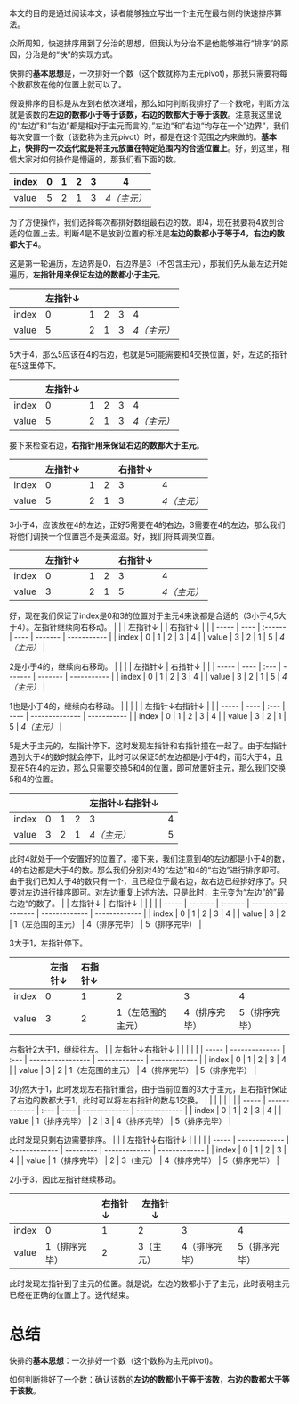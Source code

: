 本文的目的是通过阅读本文，读者能够独立写出一个主元在最右侧的快速排序算法。

众所周知，快速排序用到了分治的思想，但我认为分治不是他能够进行“排序”的原因，分治是的“快”的实现方式。

快排的**基本思想**是，一次排好一个数（这个数就称为主元pivot)，那我只需要将每个数都放在他的位置上就可以了。

假设排序的目标是从左到右依次递增，那么如何判断我排好了一个数呢，判断方法就是该数的**左边的数都小于等于该数，右边的数都大于等于该数**。注意我这里说的“左边”和“右边”都是相对于主元而言的，”左边“和”右边“均存在一个”边界“，我们每次安置一个数（该数称为主元pivot）时，都是在这个范围之内来做的。**基本上，快排的一次迭代就是将主元放置在特定范围内的合适位置上**。好，到这里，相信大家对如何操作是懵逼的，那我们看下面的数。

| index | 0    | 1    | 2    | 3    | 4           |
| ----- | ---- | ---- | ---- | ---- | ----------- |
| value | 5    | 2    | 1    | 3    | *4（主元）* |

为了方便操作，我们选择每次都排好数组最右边的数。即4，现在我要将4放到合适的位置上去。判断4是不是放到位置的标准是**左边的数都小于等于4，右边的数都大于4**。

这是第一轮遍历，左边界是0，右边界是3（不包含主元），那我们先从最左边开始遍历，**左指针用来保证左边的数都小于主元**。

|       | 左指针↓ |      |      |      |             |
| ----- | ------- | ---- | ---- | ---- | ----------- |
| index | 0       | 1    | 2    | 3    | 4           |
| value | 5       | 2    | 1    | 3    | *4（主元）* |



5大于4，那么5应该在4的右边，也就是5可能需要和4交换位置，好，左边的指针在5这里停下。

|       | 左指针↓                      |      |      |      |             |
| ---------------------------- | ---- | :--- | ---- | ----------- | ---------------------------- |
|index| 0 | 1 | 2 | 3 | 4 |
|value| 5 | 2    | 1    | 3    | *4（主元）* |

接下来检查右边，**右指针用来保证右边的数都大于主元**。

|       | 左指针↓ |      |      | 右指针↓ |             |
| ----- | ------- | :--- | ---- | ------- | ----------- |
| index | 0       | 1    | 2    | 3       | 4           |
| value | 5       | 2    | 1    | 3       | *4（主元）* |

3小于4，应该放在4的左边，正好5需要在4的右边，3需要在4的左边，那么我们将他们调换一个位置岂不是美滋滋。好，我们将其调换位置。

|       | 左指针↓ |      |      | 右指针↓ |             |
| ----- | ------- | :--- | ---- | ------- | ----------- |
| index | 0       | 1    | 2    | 3       | 4           |
| value | 3       | 2    | 1    | 5       | *4（主元）* |

好，现在我们保证了index是0和3的位置对于主元4来说都是合适的（3小于4,5大于4）。左指针继续向右移动。
|       |      | 左指针↓ |      | 右指针↓ |             |
| ----- | ---- | :------ | ---- | ------- | ----------- |
| index | 0    | 1       | 2    | 3       | 4           |
| value | 3    | 2       | 1    | 5       | *4（主元）* |

2是小于4的，继续向右移动。
|       |      |      | 左指针↓ | 右指针↓ |             |
| ----- | ---- | :--- | ------- | ------- | ----------- |
| index | 0    | 1    | 2       | 3       | 4           |
| value | 3    | 2    | 1       | 5       | *4（主元）* |

1也是小于4的，继续向右移动。
|       |      |      |      | 左指针↓右指针↓ |             |
| ----- | ---- | :--- | ---- | -------------- | ----------- |
| index | 0    | 1    | 2    | 3              | 4           |
| value | 3    | 2    | 1    | 5              | *4（主元）* |

5是大于主元的，左指针停下。这时发现左指针和右指针撞在一起了。由于左指针遇到大于4的数时就会停下，此时可以保证5的左边都是小于4的，而5大于4，且现在5在4的左边，那么只需要交换5和4的位置，即可放置好主元，那么我们交换5和4的位置。

|       |      |      |      | 左指针↓右指针↓ |      |
| ----- | ---- | :--- | ---- | -------------- | ---- |
| index | 0    | 1    | 2    | 3              | 4    |
| value | 3    | 2    | 1    | *4（主元）*    | 5    |

此时4就处于一个安置好的位置了。接下来，我们注意到4的左边都是小于4的数，4的右边都是大于4的数。那么我们分别对4的“左边”和4的“右边”进行排序即可。由于我们已知大于4的数只有一个，且已经位于最右边，故右边已经排好序了。只要对左边进行排序即可。对左边重复上述方法，只是此时，主元变为“左边”的”最右边“的数了。
|       | 左指针↓ | 右指针↓ |                   |               |               |
| ----- | ------- | :------ | ----------------- | ------------- | ------------- |
| index | 0       | 1       | 2                 | 3             | 4             |
| value | 3       | 2       | 1（左范围的主元） | 4（排序完毕） | 5（排序完毕） |

3大于1，左指针停下。

|       | 左指针↓ | 右指针↓ |                   |               |               |
| ----- | ------- | :------ | ----------------- | ------------- | ------------- |
| index | 0       | 1       | 2                 | 3             | 4             |
| value | 3       | 2       | 1（左范围的主元） | 4（排序完毕） | 5（排序完毕） |

右指针2大于1，继续往左。
|       | 左指针↓右指针↓ |      |                   |               |               |
| ----- | -------------- | :--- | ----------------- | ------------- | ------------- |
| index | 0              | 1    | 2                 | 3             | 4             |
| value | 3              | 2    | 1（左范围的主元） | 4（排序完毕） | 5（排序完毕） |

3仍然大于1，此时发现左右指针重合，由于当前位置的3大于主元，且右指针保证了右边的数都大于1，此时可以将左右指针的数与1交换。
|       |               |      |      |               |               |
| ----- | ------------- | :--- | ---- | ------------- | ------------- |
| index | 0             | 1    | 2    | 3             | 4             |
| value | 1（排序完毕） | 2    | 3    | 4（排序完毕） | 5（排序完毕） |

此时发现只剩右边需要排序。
|       |               | 左指针↓右指针↓ |           |               |               |
| ----- | ------------- | :------------- | --------- | ------------- | ------------- |
| index | 0             | 1              | 2         | 3             | 4             |
| value | 1（排序完毕） | 2              | 3（主元） | 4（排序完毕） | 5（排序完毕） |

2小于3，因此左指针继续移动。

|       |               | 右指针↓ | 左指针↓   |               |               |
| ----- | ------------- | :------ | --------- | ------------- | ------------- |
| index | 0             | 1       | 2         | 3             | 4             |
| value | 1（排序完毕） | 2       | 3（主元） | 4（排序完毕） | 5（排序完毕） |

此时发现左指针到了主元的位置。就是说，左边的数都小于了主元，此时表明主元已经在正确的位置上了。迭代结束。



# 总结

快排的**基本思想**：一次排好一个数（这个数称为主元pivot)。

如何判断排好了一个数：确认该数的**左边的数都小于等于该数，右边的数都大于等于该数**。